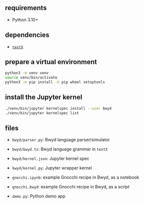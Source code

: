 ## requirements

 - Python 3.10+


## dependencies

  - [`textX`](https://textx.github.io/textX/)


## prepare a virtual environment

```bash
python3 -m venv venv
source venv/bin/activate
python3 -m pip install -U pip wheel setuptools
```

## install the Jupyter kernel

```bash
./venv/bin/jupyter kernelspec install --user bwyd
./venv/bin/jupyter kernelspec list
```

## files

  - `bwyd/parser.py`: Bwyd language parser/simulator
  - `bwyd/bwyd.tx`: Bwyd language grammar in `textX`
  - `bwyd/kernel.json`: Jupyter kernel spec
  - `bwyd/kernel.py`: Jupyter wrapper kernel

  - `gnocchi.ipynb`: example Gnocchi recipe in Bwyd, as a notebook
  - `gnocchi.bwyd`: example Gnocchi recipe in Bwyd, as a script
  - `demo.py`: Python demo app
